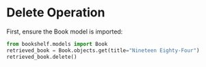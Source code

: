 # Delete Operation

First, ensure the Book model is imported:

```python
from bookshelf.models import Book
retrieved_book = Book.objects.get(title="Nineteen Eighty-Four")
retrieved_book.delete()